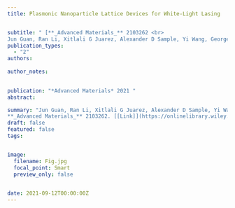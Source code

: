 ```yaml
---
title: Plasmonic Nanoparticle Lattice Devices for White‐Light Lasing


subtitle: " [**_Advanced Materials_** 2103262 <br> 
Jun Guan, Ran Li, Xitlali G Juarez, Alexander D Sample, Yi Wang, George C Schatz, Teri W Odom* ](https://onlinelibrary.wiley.com/doi/full/10.1002/adma.202103262)"
publication_types:
  - "2"
authors: 
  
author_notes:
  

publication: "*Advanced Materials* 2021 "
abstract: 

summary: "Jun Guan, Ran Li, Xitlali G Juarez, Alexander D Sample, Yi Wang, George C Schatz, Teri W Odom*  <br>
**_Advanced Materials_** 2103262. [[Link]](https://onlinelibrary.wiley.com/doi/full/10.1002/adma.202103262)"
draft: false
featured: false
tags:


image:
  filename: Fig.jpg
  focal_point: Smart
  preview_only: false

 
date: 2021-09-12T00:00:00Z
---
```







